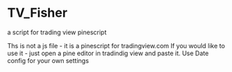 # TV_Fisher
a script for trading view pinescript

Ths is not a js file - it is a pinescript for tradingview.com
If you would like to use it - just open a pine editor in tradindig view and paste it.
Use Date config for your own settings
